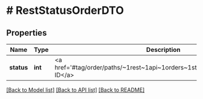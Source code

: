 # # RestStatusOrderDTO

## Properties

Name | Type | Description | Notes
------------ | ------------- | ------------- | -------------
**status** | **int** | &lt;a href&#x3D;&#39;#tag/order/paths/~1rest~1api~1orders~1status~1map~1/get&#39;&gt;Status ID&lt;/a&gt; |

[[Back to Model list]](../../README.md#models) [[Back to API list]](../../README.md#endpoints) [[Back to README]](../../README.md)

